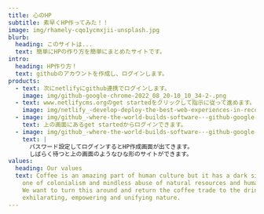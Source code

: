 ```yaml
---
title: 心のHP
subtitle: 素早くHP作ってみた！！
image: img/rhamely-cqo1ycmxjii-unsplash.jpg
blurb:
  heading: このサイトは...
  text: 簡単にHPの作り方を簡単にまとめたサイトです。
intro:
  heading: HP作り方！
  text: githubのアカウントを作成し、ログインします。
products:
  - text: 次にnetlifyにgithub連携でログインします。
    image: img/github-google-chrome-2022_08_20-10_10_34-2-.png
  - text: www.netlifycms.orgのget startedをクリックして指示に従って進めます。
    image: img/netlify_-develop-deploy-the-best-web-experiences-in-record-time-google-chrome-2022_08_20-10_18_42-3-.png
  - image: img/github_-where-the-world-builds-software-·-github-google-chrome-2022_08_15-11_49_20-2-.png
    text: 上の画面にあるget startedからログインできます。
  - image: img/github_-where-the-world-builds-software-·-github-google-chrome-2022_08_15-11_05_28-2-.png
    text: |
      パスワード設定してログインするとHP作成画面が出てきます。
      しばらく待つと上の画面のようなひな形のサイトができます。
values:
  heading: Our values
  text: Coffee is an amazing part of human culture but it has a dark side too –
    one of colonialism and mindless abuse of natural resources and human lives.
    We want to turn this around and return the coffee trade to the drink’s
    exhilarating, empowering and unifying nature.
---
```

